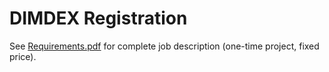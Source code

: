 ﻿# DIMDEX Registration

See [Requirements.pdf](Requirements.pdf) for complete job description (one-time project, fixed price).
